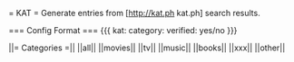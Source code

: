 = KAT =
Generate entries from [http://kat.ph kat.ph] search results.

=== Config Format ===
{{{
kat:
  category: <category>
  verified: yes/no
}}}

||= Categories =||
||all||
||movies||
||tv||
||music||
||books||
||xxx||
||other||